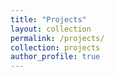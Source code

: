 ```yaml
---
title: "Projects"
layout: collection
permalink: /projects/
collection: projects
author_profile: true
---
```

